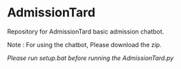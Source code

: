 # AdmissionTard
Repository for AdmissionTard basic admission chatbot.

Note : For using the chatbot, Please download the zip.

*Please run setup.bat before running the AdmissionTard.py*

